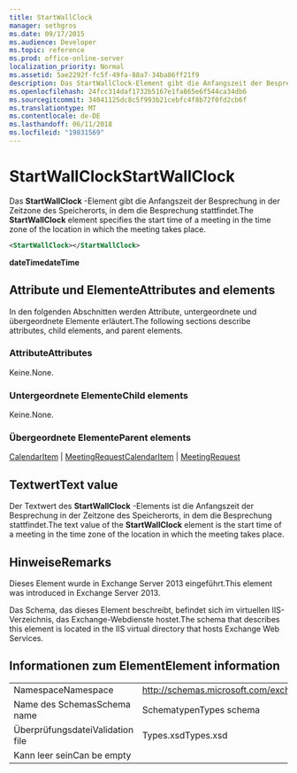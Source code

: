 ```yaml
---
title: StartWallClock
manager: sethgros
ms.date: 09/17/2015
ms.audience: Developer
ms.topic: reference
ms.prod: office-online-server
localization_priority: Normal
ms.assetid: 5ae2292f-fc5f-49fa-88a7-34ba86ff21f9
description: Das StartWallClock-Element gibt die Anfangszeit der Besprechung in der Zeitzone des Speicherorts, in dem die Besprechung stattfindet.
ms.openlocfilehash: 24fcc314daf1732b5167e1fa865e6f544ca34db6
ms.sourcegitcommit: 34041125dc8c5f993b21cebfc4f8b72f0fd2cb6f
ms.translationtype: MT
ms.contentlocale: de-DE
ms.lasthandoff: 06/11/2018
ms.locfileid: "19831569"
---
```

# <a name="startwallclock"></a><span data-ttu-id="cae0f-103">StartWallClock</span><span class="sxs-lookup"><span data-stu-id="cae0f-103">StartWallClock</span></span>

<span data-ttu-id="cae0f-104">Das **StartWallClock** -Element gibt die Anfangszeit der Besprechung in der Zeitzone des Speicherorts, in dem die Besprechung stattfindet.</span><span class="sxs-lookup"><span data-stu-id="cae0f-104">The **StartWallClock** element specifies the start time of a meeting in the time zone of the location in which the meeting takes place.</span></span> 
  
```XML
<StartWallClock></StartWallClock>
```

<span data-ttu-id="cae0f-105">**dateTime**</span><span class="sxs-lookup"><span data-stu-id="cae0f-105">**dateTime**</span></span>

## <a name="attributes-and-elements"></a><span data-ttu-id="cae0f-106">Attribute und Elemente</span><span class="sxs-lookup"><span data-stu-id="cae0f-106">Attributes and elements</span></span>

<span data-ttu-id="cae0f-107">In den folgenden Abschnitten werden Attribute, untergeordnete und übergeordnete Elemente erläutert.</span><span class="sxs-lookup"><span data-stu-id="cae0f-107">The following sections describe attributes, child elements, and parent elements.</span></span>
  
### <a name="attributes"></a><span data-ttu-id="cae0f-108">Attribute</span><span class="sxs-lookup"><span data-stu-id="cae0f-108">Attributes</span></span>

<span data-ttu-id="cae0f-109">Keine.</span><span class="sxs-lookup"><span data-stu-id="cae0f-109">None.</span></span>
  
### <a name="child-elements"></a><span data-ttu-id="cae0f-110">Untergeordnete Elemente</span><span class="sxs-lookup"><span data-stu-id="cae0f-110">Child elements</span></span>

<span data-ttu-id="cae0f-111">Keine.</span><span class="sxs-lookup"><span data-stu-id="cae0f-111">None.</span></span>
  
### <a name="parent-elements"></a><span data-ttu-id="cae0f-112">Übergeordnete Elemente</span><span class="sxs-lookup"><span data-stu-id="cae0f-112">Parent elements</span></span>

<span data-ttu-id="cae0f-113">[CalendarItem](calendaritem.md) | [MeetingRequest](meetingrequest.md)</span><span class="sxs-lookup"><span data-stu-id="cae0f-113">[CalendarItem](calendaritem.md) | [MeetingRequest](meetingrequest.md)</span></span>
  
## <a name="text-value"></a><span data-ttu-id="cae0f-114">Textwert</span><span class="sxs-lookup"><span data-stu-id="cae0f-114">Text value</span></span>

<span data-ttu-id="cae0f-115">Der Textwert des **StartWallClock** -Elements ist die Anfangszeit der Besprechung in der Zeitzone des Speicherorts, in dem die Besprechung stattfindet.</span><span class="sxs-lookup"><span data-stu-id="cae0f-115">The text value of the **StartWallClock** element is the start time of a meeting in the time zone of the location in which the meeting takes place.</span></span> 
  
## <a name="remarks"></a><span data-ttu-id="cae0f-116">Hinweise</span><span class="sxs-lookup"><span data-stu-id="cae0f-116">Remarks</span></span>

<span data-ttu-id="cae0f-117">Dieses Element wurde in Exchange Server 2013 eingeführt.</span><span class="sxs-lookup"><span data-stu-id="cae0f-117">This element was introduced in Exchange Server 2013.</span></span>
  
<span data-ttu-id="cae0f-118">Das Schema, das dieses Element beschreibt, befindet sich im virtuellen IIS-Verzeichnis, das Exchange-Webdienste hostet.</span><span class="sxs-lookup"><span data-stu-id="cae0f-118">The schema that describes this element is located in the IIS virtual directory that hosts Exchange Web Services.</span></span>
  
## <a name="element-information"></a><span data-ttu-id="cae0f-119">Informationen zum Element</span><span class="sxs-lookup"><span data-stu-id="cae0f-119">Element information</span></span>

|||
|:-----|:-----|
|<span data-ttu-id="cae0f-120">Namespace</span><span class="sxs-lookup"><span data-stu-id="cae0f-120">Namespace</span></span>  <br/> |http://schemas.microsoft.com/exchange/services/2006/types  <br/> |
|<span data-ttu-id="cae0f-121">Name des Schemas</span><span class="sxs-lookup"><span data-stu-id="cae0f-121">Schema name</span></span>  <br/> |<span data-ttu-id="cae0f-122">Schematypen</span><span class="sxs-lookup"><span data-stu-id="cae0f-122">Types schema</span></span>  <br/> |
|<span data-ttu-id="cae0f-123">Überprüfungsdatei</span><span class="sxs-lookup"><span data-stu-id="cae0f-123">Validation file</span></span>  <br/> |<span data-ttu-id="cae0f-124">Types.xsd</span><span class="sxs-lookup"><span data-stu-id="cae0f-124">Types.xsd</span></span>  <br/> |
|<span data-ttu-id="cae0f-125">Kann leer sein</span><span class="sxs-lookup"><span data-stu-id="cae0f-125">Can be empty</span></span>  <br/> ||
   

